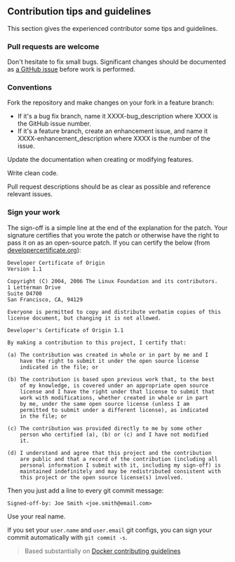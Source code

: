 ## Contribution tips and guidelines

This section gives the experienced contributor some tips and guidelines.

### Pull requests are welcome

Don't hesitate to fix small bugs. Significant changes should be documented as [a GitHub issue](https://github.com/farice/arshooter/issues) before work is performed.

### Conventions

Fork the repository and make changes on your fork in a feature branch:

- If it's a bug fix branch, name it XXXX-bug_description where XXXX is the GitHub issue number. 
- If it's a feature branch, create an enhancement issue, and name it XXXX-enhancement_description where XXXX is the number of the
	issue.

Update the documentation when creating or modifying features.

Write clean code.

Pull request descriptions should be as clear as possible and reference relevant issues.

### Sign your work

The sign-off is a simple line at the end of the explanation for the patch. Your
signature certifies that you wrote the patch or otherwise have the right to pass
it on as an open-source patch. If you can certify
the below (from [developercertificate.org](http://developercertificate.org/)):

```
Developer Certificate of Origin
Version 1.1

Copyright (C) 2004, 2006 The Linux Foundation and its contributors.
1 Letterman Drive
Suite D4700
San Francisco, CA, 94129

Everyone is permitted to copy and distribute verbatim copies of this
license document, but changing it is not allowed.

Developer's Certificate of Origin 1.1

By making a contribution to this project, I certify that:

(a) The contribution was created in whole or in part by me and I
    have the right to submit it under the open source license
    indicated in the file; or

(b) The contribution is based upon previous work that, to the best
    of my knowledge, is covered under an appropriate open source
    license and I have the right under that license to submit that
    work with modifications, whether created in whole or in part
    by me, under the same open source license (unless I am
    permitted to submit under a different license), as indicated
    in the file; or

(c) The contribution was provided directly to me by some other
    person who certified (a), (b) or (c) and I have not modified
    it.

(d) I understand and agree that this project and the contribution
    are public and that a record of the contribution (including all
    personal information I submit with it, including my sign-off) is
    maintained indefinitely and may be redistributed consistent with
    this project or the open source license(s) involved.
```

Then you just add a line to every git commit message:

    Signed-off-by: Joe Smith <joe.smith@email.com>

Use your real name.

If you set your `user.name` and `user.email` git configs, you can sign your
commit automatically with `git commit -s`.

> Based substantially on [Docker contributing guidelines](https://raw.githubusercontent.com/moby/moby/master/CONTRIBUTING.md)
